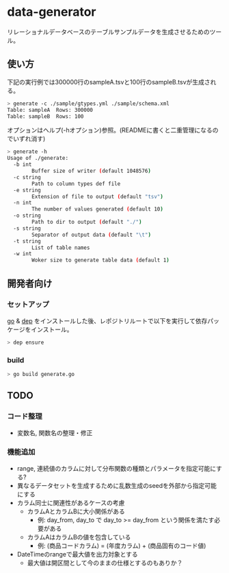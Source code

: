 # data-generator
リレーショナルデータベースのテーブルサンプルデータを生成させるためのツール。

## 使い方
下記の実行例では300000行のsampleA.tsvと100行のsampleB.tsvが生成される。
```sh
> generate -c ./sample/gtypes.yml ./sample/schema.xml
Table: sampleA  Rows: 300000
Table: sampleB  Rows: 100
```

オプションはヘルプ(-hオプション)参照。(READMEに書くと二重管理になるのでいずれ消す)
```sh
> generate -h
Usage of ./generate:
  -b int
        Buffer size of writer (default 1048576)
  -c string
        Path to column types def file
  -e string
        Extension of file to output (default "tsv")
  -n int
        The number of values generated (default 10)
  -o string
        Path to dir to output (default "./")
  -s string
        Separator of output data (default "\t")
  -t string
        List of table names
  -w int
        Woker size to generate table data (default 1)
```

## 開発者向け

### セットアップ
[go](https://golang.org/doc/install) & [dep](https://golang.github.io/dep/docs/installation.html)
をインストールした後、レポジトリルートで以下を実行して依存パッケージをインストール。

```sh
> dep ensure
```

### build
```sh
> go build generate.go
```

##  TODO

### コード整理
- 変数名, 関数名の整理・修正

### 機能追加
- range, 連続値のカラムに対して分布関数の種類とパラメータを指定可能にする?
- 異なるデータセットを生成するために乱数生成のseedを外部から指定可能にする
- カラム同士に関連性があるケースの考慮
	- カラムAとカラムBに大小関係がある
		- 例: day_from, day_to で day_to >= day_from という関係を満たす必要がある
	- カラムAはカラムBの値を包含している
		- 例: (商品コードカラム) = (年度カラム) + (商品固有のコード値)
- DateTimeのrangeで最大値を出力対象とする
	- 最大値は開区間として今のままの仕様とするのもありか？